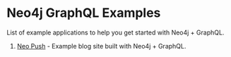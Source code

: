 # Neo4j GraphQL Examples

List of example applications to help you get started with Neo4j + GraphQL.

1. [Neo Push](./neo-push) - Example blog site built with Neo4j + GraphQL.
